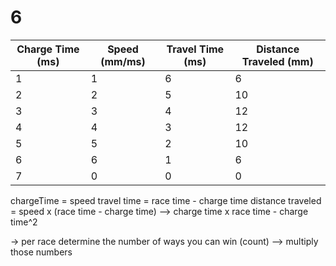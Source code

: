 # 6

| Charge Time (ms) | Speed (mm/ms) | Travel Time (ms) | Distance Traveled (mm) |
| ---------------- | ------------- | ---------------- | ---------------------- |
| 1                | 1             | 6                | 6                      |
| 2                | 2             | 5                | 10                     |
| 3                | 3             | 4                | 12                     |
| 4                | 4             | 3                | 12                     |
| 5                | 5             | 2                | 10                     |
| 6                | 6             | 1                | 6                      |
| 7                | 0             | 0                | 0                      |

chargeTime = speed
travel time = race time - charge time
distance traveled = speed x (race time - charge time)
--> charge time x race time - charge time^2

-> per race determine the number of ways you can win (count)
--> multiply those numbers
